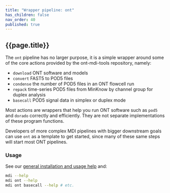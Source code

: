 ```yaml
---
title: "Wrapper pipeline: ont"
has_children: false
nav_order: 40
published: true
---
```


## {{page.title}}

The `ont` pipeline has no larger purpose, it is a simple
wrapper around some of the core actions provided by the 
ont-mdi-tools repository, namely:

- `download` ONT software and models
- `convert` FAST5 to POD5 files
- `condense` the number of POD5 files in an ONT flowcell run
- `repack` time-series POD5 files from MinKnow by channel group for duplex analysis
- `basecall` POD5 signal data in simplex or duplex mode

Most actions are wrappers that
help you run ONT software such as `pod5` and `dorado`
correctly and efficiently. They are not separate implementations
of these program functions. 

Developers of more complex MDI pipelines with bigger downstream goals
can use `ont` as a template to get started, since many of these
same steps will start most ONT pipelines.

### Usage

See our [general installation and usage help](https://wilsontelab.github.io/ont-mdi-tools/docs/30_installation/00_installation.html) and:

```sh
mdi --help
mdi ont --help
mdi ont basecall --help # etc.
```
